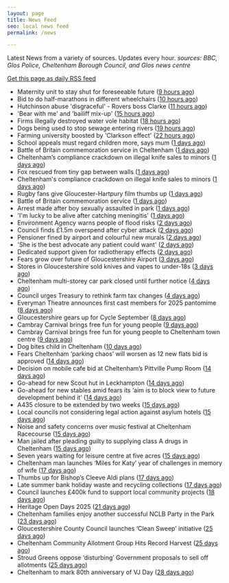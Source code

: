 ```yaml
---
layout: page
title: News Feed
seo: local news feed
permalink: /news

---
```


Latest News from a variety of sources. Updates every hour.
_sources: BBC, Glos Police, Cheltenham Borough Council, and Glos news centre_

[Get this page as daily RSS feed](/daily.rss)

<!-- news_marker starts -->
- Maternity unit to stay shut for foreseeable future ([9 hours ago](https://www.bbc.com/news/articles/cgq4873q2q4o?at_medium=RSS&at_campaign=rss))
- Bid to do half-marathons in different wheelchairs ([10 hours ago](https://www.bbc.com/news/articles/cge2dzy2l1eo?at_medium=RSS&at_campaign=rss))
- Hutchinson abuse 'disgraceful' - Rovers boss Clarke ([11 hours ago](https://www.bbc.com/sport/football/articles/cdern208n8lo?at_medium=RSS&at_campaign=rss))
- 'Bear with me' and 'bailiff mix-up' ([15 hours ago](https://www.bbc.com/news/articles/c931pngw1z7o?at_medium=RSS&at_campaign=rss))
- Firms illegally destroyed water vole habitat ([18 hours ago](https://www.bbc.com/news/articles/cgj147qzn44o?at_medium=RSS&at_campaign=rss))
- Dogs being used to stop sewage entering rivers ([19 hours ago](https://www.bbc.com/news/articles/c2knjdplyxgo?at_medium=RSS&at_campaign=rss))
- Farming university boosted by 'Clarkson effect' ([22 hours ago](https://www.bbc.com/news/articles/c4gmgkypdepo?at_medium=RSS&at_campaign=rss))
- School appeals must regard children more, says mum ([1 days ago](https://www.bbc.com/news/articles/clydnv8rdxxo?at_medium=RSS&at_campaign=rss))
- Battle of Britain commemoration service in Cheltenham ([1 days ago](https://gloucesternewscentre.co.uk/battle-of-britain-commemoration-service-in-cheltenham/))
- Cheltenham’s compliance crackdown on illegal knife sales to minors ([1 days ago](https://gloucesternewscentre.co.uk/cheltenhams-compliance-crackdown-on-illegal-knife-sales-to-minors/))
- Fox rescued from tiny gap between walls ([1 days ago](https://www.bbc.com/news/articles/cp8jnrjgqp1o?at_medium=RSS&at_campaign=rss))
- Cheltenham's compliance crackdown on illegal knife sales to minors ([1 days ago](https://www.cheltenham.gov.uk/news/article/3045/cheltenhams_compliance_crackdown_on_illegal_knife_sales_to_minors))
- Rugby fans give Gloucester-Hartpury film thumbs up ([1 days ago](https://www.bbc.com/news/articles/ce9rzgrzep0o?at_medium=RSS&at_campaign=rss))
- Battle of Britain commemoration service ([1 days ago](https://www.cheltenham.gov.uk/news/article/3044/battle_of_britain_commemoration_service))
- Arrest made after boy sexually assaulted in park ([1 days ago](https://www.bbc.com/news/articles/c5yvpq5nq9jo?at_medium=RSS&at_campaign=rss))
- 'I'm lucky to be alive after catching meningitis' ([1 days ago](https://www.bbc.com/news/articles/c0r7rpxnlwjo?at_medium=RSS&at_campaign=rss))
- Environment Agency warns people of flood risks ([2 days ago](https://www.bbc.com/news/articles/c5y2ydmrgj6o?at_medium=RSS&at_campaign=rss))
- Council finds £1.5m overspend after cyber attack ([2 days ago](https://www.bbc.com/news/articles/c20900gpl6ro?at_medium=RSS&at_campaign=rss))
- Pensioner fined by airport and colourful new murals ([2 days ago](https://www.bbc.com/news/articles/c3wnwwn94p8o?at_medium=RSS&at_campaign=rss))
- 'She is the best advocate any patient could want' ([2 days ago](https://www.bbc.com/news/articles/c4gzgve3lmeo?at_medium=RSS&at_campaign=rss))
- Dedicated support given for radiotherapy effects ([2 days ago](https://www.bbc.com/news/articles/c78m8m77l9go?at_medium=RSS&at_campaign=rss))
- Fears grow over future of Gloucestershire Airport ([3 days ago](https://gloucesternewscentre.co.uk/fears-grow-over-future-of-gloucestershire-airport/))
- Stores in Gloucestershire sold knives and vapes to under-18s ([3 days ago](https://gloucesternewscentre.co.uk/stores-in-gloucestershire-sold-knives-and-vapes-to-under-18s/))
- Cheltenham multi-storey car park closed until further notice ([4 days ago](https://gloucesternewscentre.co.uk/cheltenham-multi-storey-car-park-closed-until-further-notice/))
- Council urges Treasury to rethink farm tax changes ([4 days ago](https://www.bbc.co.uk/sounds/play/p0m063k7?at_medium=RSS&at_campaign=rss))
- Everyman Theatre announces first cast members for 2025 pantomime ([8 days ago](https://gloucesternewscentre.co.uk/everyman-theatre-announces-first-cast-members-for-2025-pantomime/))
- Gloucestershire gears up for Cycle September ([8 days ago](https://gloucesternewscentre.co.uk/gloucestershire-gears-up-for-cycle-september/))
- Cambray Carnival brings free fun for young people ([9 days ago](https://gloucesternewscentre.co.uk/cambray-carnival-brings-free-fun-for-young-people/))
- Cambray Carnival brings free fun for young people to Cheltenham town centre ([9 days ago](https://www.cheltenham.gov.uk/news/article/3043/cambray_carnival_brings_free_fun_for_young_people_to_cheltenham_town_centre))
- Dog bites child in Cheltenham ([10 days ago](https://gloucesternewscentre.co.uk/dog-bites-child-in-cheltenham/))
- Fears Cheltenham ‘parking chaos’ will worsen as 12 new flats bid is approved ([14 days ago](https://gloucesternewscentre.co.uk/fears-cheltenham-parking-chaos-will-worsen-as-12-new-flats-bid-is-approved/))
- Decision on mobile cafe bid at Cheltenham’s Pittville Pump Room ([14 days ago](https://gloucesternewscentre.co.uk/decision-on-mobile-cafe-bid-at-cheltenhams-pittville-pump-room/))
- Go-ahead for new Scout hut in Leckhampton ([14 days ago](https://gloucesternewscentre.co.uk/go-ahead-for-new-scout-hut-in-leckhampton/))
- Go-ahead for new stables amid fears its ‘aim is to block view to future development behind it’ ([14 days ago](https://gloucesternewscentre.co.uk/go-ahead-for-new-stables-amid-fears-its-aim-is-to-block-view-to-future-development-behind-it/))
- A435 closure to be extended by two weeks ([15 days ago](https://gloucesternewscentre.co.uk/a435-closure-to-be-extended-by-two-weeks/))
- Local councils not considering legal action against asylum hotels ([15 days ago](https://gloucesternewscentre.co.uk/local-councils-not-considering-legal-action-against-asylum-hotels/))
- Noise and safety concerns over music festival at Cheltenham Racecourse ([15 days ago](https://gloucesternewscentre.co.uk/noise-and-safety-concerns-over-music-festival-at-cheltenham-racecourse/))
- Man jailed after pleading guilty to supplying class A drugs in Cheltenham ([15 days ago](https://gloucesternewscentre.co.uk/man-jailed-after-pleading-guilty-to-supplying-class-a-drugs-in-cheltenham/))
- Seven years waiting for leisure centre at five acres ([15 days ago](https://www.bbc.co.uk/sounds/play/p0ly5g42?at_medium=RSS&at_campaign=rss))
- Cheltenham man launches ‘Miles for Katy’ year of challenges in memory of wife ([17 days ago](https://gloucesternewscentre.co.uk/cheltenham-man-launches-miles-for-katy-year-of-challenges-in-memory-of-wife/))
- Thumbs up for Bishop’s Cleeve Aldi plans ([17 days ago](https://gloucesternewscentre.co.uk/thumbs-up-for-bishops-cleeve-aldi-plans/))
- Late summer bank holiday waste and recycling collections ([17 days ago](https://www.cheltenham.gov.uk/news/article/3042/late_summer_bank_holiday_waste_and_recycling_collections))
- Council launches £400k fund to support local community projects ([18 days ago](https://gloucesternewscentre.co.uk/council-launches-400k-fund-to-support-local-community-projects/))
- Heritage Open Days 2025 ([21 days ago](https://www.cheltenham.gov.uk/news/article/3041/heritage_open_days_2025))
- Cheltenham families enjoy another successful NCLB Party in the Park ([23 days ago](https://www.cheltenham.gov.uk/news/article/3040/cheltenham_families_enjoy_another_successful_nclb_party_in_the_park))
- Gloucestershire County Council launches ‘Clean Sweep’ initiative ([25 days ago](https://gloucesternewscentre.co.uk/gloucestershire-county-council-launches-clean-sweep-initiative/))
- Cheltenham Community Allotment Group Hits Record Harvest ([25 days ago](https://gloucesternewscentre.co.uk/cheltenham-community-allotment-group-hits-record-harvest/))
- Stroud Greens oppose ‘disturbing’ Government proposals to sell off allotments ([25 days ago](https://gloucesternewscentre.co.uk/stroud-greens-oppose-disturbing-government-proposals-to-sell-off-allotments/))
- Cheltenham to mark 80th anniversary of VJ Day ([28 days ago](https://www.cheltenham.gov.uk/news/article/3039/cheltenham_to_mark_80th_anniversary_of_vj_day))

<!-- news_marker ends -->
